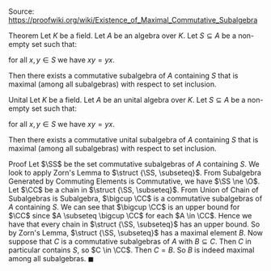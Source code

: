 # 

Source: https://proofwiki.org/wiki/Existence_of_Maximal_Commutative_Subalgebra

Theorem
Let $K$ be a field. 
Let $A$ be an algebra over $K$.
Let $S \subseteq A$ be a non-empty set such that:

for all $x, y \in S$ we have $x y = y x$.

Then there exists a commutative subalgebra of $A$ containing $S$ that is maximal (among all subalgebras) with respect to set inclusion.


Unital
Let $K$ be a field. 
Let $A$ be an unital algebra over $K$.
Let $S \subseteq A$ be a non-empty set such that:

for all $x, y \in S$ we have $x y = y x$.

Then there exists a commutative unital subalgebra of $A$ containing $S$ that is maximal (among all subalgebras) with respect to set inclusion.


Proof
Let $\SS$ be the set commutative subalgebras of $A$ containing $S$. 
We look to apply Zorn's Lemma to $\struct {\SS, \subseteq}$. 
From Subalgebra Generated by Commuting Elements is Commutative, we have $\SS \ne \O$. 
Let $\CC$ be a chain in $\struct {\SS, \subseteq}$.
From Union of Chain of Subalgebras is Subalgebra, $\bigcup \CC$ is a commutative subalgebras of $A$ containing $S$.
We can see that $\bigcup \CC$ is an upper bound for $\CC$ since $A \subseteq \bigcup \CC$ for each $A \in \CC$. 
Hence we have that every chain in $\struct {\SS, \subseteq}$ has an upper bound.
So by Zorn's Lemma, $\struct {\SS, \subseteq}$ has a maximal element $B$.
Now suppose that $C$ is a commutative subalgebras of $A$ with $B \subseteq C$.
Then $C$ in particular contains $S$, so $C \in \CC$. 
Then $C = B$. 
So $B$ is indeed maximal among all subalgebras.
$\blacksquare$





